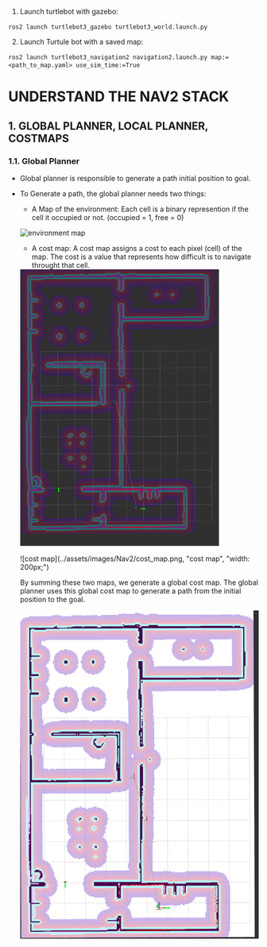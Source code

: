 1. Launch turtlebot with gazebo:
```
ros2 launch turtlebot3_gazebo turtlebot3_world.launch.py
```

2. Launch Turtule bot with a saved map:
```
ros2 launch turtlebot3_navigation2 navigation2.launch.py map:=<path_to_map.yaml> use_sim_time:=True
```

# UNDERSTAND THE NAV2 STACK
## 1. GLOBAL PLANNER, LOCAL PLANNER, COSTMAPS
### 1.1. Global Planner
- Global planner is responsible to generate a path initial position to goal.
- To Generate a path, the global planner needs two things:
    - A Map of the environment: Each cell is a binary represention if the cell it occupied or not. (occupied = 1, free = 0)
     
     ![environment map](../assets/images/Nav2/my_map.png, "environment map")

    - A cost map:
        A cost map assigns a cost to each pixel (cell) of the map. The cost is a value that represents how difficult is to navigate throught that cell.

    <!--- add cost map image from  ../assets/images/Nav2/cost_map.png and resize by half--->
    <img src="../assets/images/Nav2/cost_map.png" width="400">
    

    
    ![cost map](../assets/images/Nav2/cost_map.png, "cost map", "width: 200px;")

    By summing these two maps, we generate a global cost map. The global planner uses this global cost map to generate a path from the initial position to the goal.

    ![global cost map](../assets/images/Nav2/global_cost_map.png)

